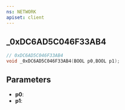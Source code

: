 ```yaml
---
ns: NETWORK
apiset: client
---
```

## _0xDC6AD5C046F33AB4

```c
// 0xDC6AD5C046F33AB4
void _0xDC6AD5C046F33AB4(BOOL p0,BOOL p1);
```


## Parameters
* **p0**:
* **p1**: